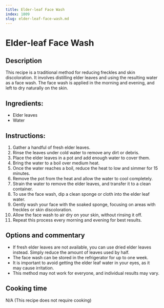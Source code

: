 ```yaml
---
title: Elder-leaf Face Wash
index: 1809
slug: elder-leaf-face-wash.md
---
```


# Elder-leaf Face Wash

## Description
This recipe is a traditional method for reducing freckles and skin discoloration. It involves distilling elder leaves and using the resulting water as a face wash. The face wash is applied in the morning and evening, and left to dry naturally on the skin.

## Ingredients:
- Elder leaves
- Water

## Instructions:
1. Gather a handful of fresh elder leaves.
2. Rinse the leaves under cold water to remove any dirt or debris.
3. Place the elder leaves in a pot and add enough water to cover them.
4. Bring the water to a boil over medium heat.
5. Once the water reaches a boil, reduce the heat to low and simmer for 15 minutes.
6. Remove the pot from the heat and allow the water to cool completely.
7. Strain the water to remove the elder leaves, and transfer it to a clean container.
8. To use the face wash, dip a clean sponge or cloth into the elder leaf water.
9. Gently wash your face with the soaked sponge, focusing on areas with freckles or skin discoloration.
10. Allow the face wash to air dry on your skin, without rinsing it off.
11. Repeat this process every morning and evening for best results.

## Options and commentary
- If fresh elder leaves are not available, you can use dried elder leaves instead. Simply reduce the amount of leaves used by half.
- The face wash can be stored in the refrigerator for up to one week.
- It is important to avoid getting the elder leaf water in your eyes, as it may cause irritation.
- This method may not work for everyone, and individual results may vary.

## Cooking time
N/A (This recipe does not require cooking)